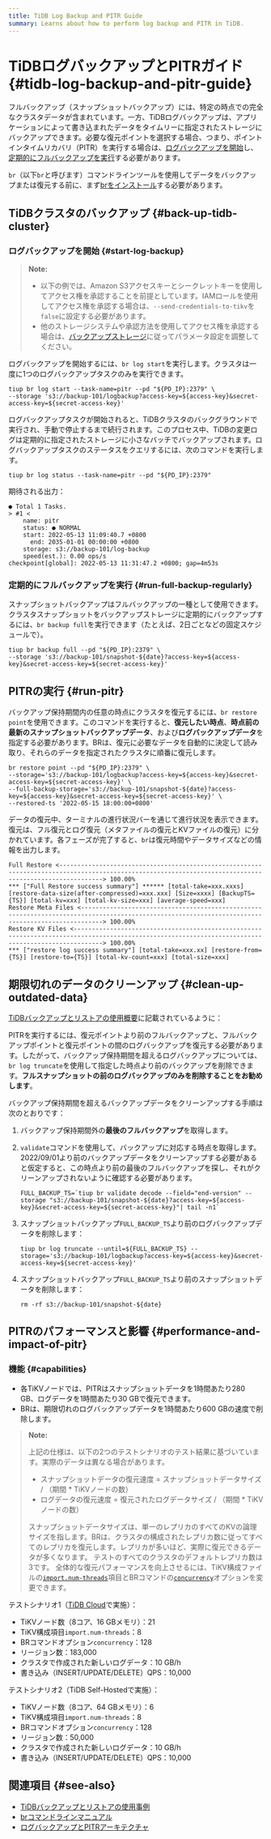 ```yaml
---
title: TiDB Log Backup and PITR Guide
summary: Learns about how to perform log backup and PITR in TiDB.
---
```


# TiDBログバックアップとPITRガイド {#tidb-log-backup-and-pitr-guide}

フルバックアップ（スナップショットバックアップ）には、特定の時点での完全なクラスタデータが含まれています。一方、TiDBログバックアップは、アプリケーションによって書き込まれたデータをタイムリーに指定されたストレージにバックアップできます。必要な復元ポイントを選択する場合、つまり、ポイントインタイムリカバリ（PITR）を実行する場合は、[ログバックアップを開始](#start-log-backup)し、[定期的にフルバックアップを実行](#run-full-backup-regularly)する必要があります。

`br`（以下`br`と呼びます）コマンドラインツールを使用してデータをバックアップまたは復元する前に、まず[brをインストール](/br/br-use-overview.md#deploy-and-use-br)する必要があります。

## TiDBクラスタのバックアップ {#back-up-tidb-cluster}

### ログバックアップを開始 {#start-log-backup}

> **Note:**
>
> - 以下の例では、Amazon S3アクセスキーとシークレットキーを使用してアクセス権を承認することを前提としています。IAMロールを使用してアクセス権を承認する場合は、`--send-credentials-to-tikv`を`false`に設定する必要があります。
> - 他のストレージシステムや承認方法を使用してアクセス権を承認する場合は、[バックアップストレージ](/br/backup-and-restore-storages.md)に従ってパラメータ設定を調整してください。

ログバックアップを開始するには、`br log start`を実行します。クラスタは一度に1つのログバックアップタスクのみを実行できます。

```shell
tiup br log start --task-name=pitr --pd "${PD_IP}:2379" \
--storage 's3://backup-101/logbackup?access-key=${access-key}&secret-access-key=${secret-access-key}'
```

ログバックアップタスクが開始されると、TiDBクラスタのバックグラウンドで実行され、手動で停止するまで続行されます。このプロセス中、TiDBの変更ログは定期的に指定されたストレージに小さなバッチでバックアップされます。ログバックアップタスクのステータスをクエリするには、次のコマンドを実行します。

```shell
tiup br log status --task-name=pitr --pd "${PD_IP}:2379"
```

期待される出力：

```
● Total 1 Tasks.
> #1 <
    name: pitr
    status: ● NORMAL
    start: 2022-05-13 11:09:40.7 +0800
      end: 2035-01-01 00:00:00 +0800
    storage: s3://backup-101/log-backup
    speed(est.): 0.00 ops/s
checkpoint[global]: 2022-05-13 11:31:47.2 +0800; gap=4m53s
```

### 定期的にフルバックアップを実行 {#run-full-backup-regularly}

スナップショットバックアップはフルバックアップの一種として使用できます。クラスタスナップショットをバックアップストレージに定期的にバックアップするには、`br backup full`を実行できます（たとえば、2日ごとなどの固定スケジュールで）。

```shell
tiup br backup full --pd "${PD_IP}:2379" \
--storage 's3://backup-101/snapshot-${date}?access-key=${access-key}&secret-access-key=${secret-access-key}'
```

## PITRの実行 {#run-pitr}

バックアップ保持期間内の任意の時点にクラスタを復元するには、`br restore point`を使用できます。このコマンドを実行すると、**復元したい時点**、**時点前の最新のスナップショットバックアップデータ**、および**ログバックアップデータ**を指定する必要があります。BRは、復元に必要なデータを自動的に決定して読み取り、それらのデータを指定されたクラスタに順番に復元します。

```shell
br restore point --pd "${PD_IP}:2379" \
--storage='s3://backup-101/logbackup?access-key=${access-key}&secret-access-key=${secret-access-key}' \
--full-backup-storage='s3://backup-101/snapshot-${date}?access-key=${access-key}&secret-access-key=${secret-access-key}' \
--restored-ts '2022-05-15 18:00:00+0800'
```

データの復元中、ターミナルの進行状況バーを通じて進行状況を表示できます。復元は、フル復元とログ復元（メタファイルの復元とKVファイルの復元）に分かれています。各フェーズが完了すると、`br`は復元時間やデータサイズなどの情報を出力します。

```shell
Full Restore <--------------------------------------------------------------------------------------------------------------------------------------------------------> 100.00%
*** ["Full Restore success summary"] ****** [total-take=xxx.xxxs] [restore-data-size(after-compressed)=xxx.xxx] [Size=xxxx] [BackupTS={TS}] [total-kv=xxx] [total-kv-size=xxx] [average-speed=xxx]
Restore Meta Files <--------------------------------------------------------------------------------------------------------------------------------------------------> 100.00%
Restore KV Files <----------------------------------------------------------------------------------------------------------------------------------------------------> 100.00%
*** ["restore log success summary"] [total-take=xxx.xx] [restore-from={TS}] [restore-to={TS}] [total-kv-count=xxx] [total-size=xxx]
```

## 期限切れのデータのクリーンアップ {#clean-up-outdated-data}

[TiDBバックアップとリストアの使用概要](/br/br-use-overview.md)に記載されているように：

PITRを実行するには、復元ポイントより前のフルバックアップと、フルバックアップポイントと復元ポイントの間のログバックアップを復元する必要があります。したがって、バックアップ保持期間を超えるログバックアップについては、`br log truncate`を使用して指定した時点より前のバックアップを削除できます。**フルスナップショットの前のログバックアップのみを削除することをお勧めします**。

バックアップ保持期間を超えるバックアップデータをクリーンアップする手順は次のとおりです：

1. バックアップ保持期間外の**最後のフルバックアップ**を取得します。

2. `validate`コマンドを使用して、バックアップに対応する時点を取得します。2022/09/01より前のバックアップデータをクリーンアップする必要があると仮定すると、この時点より前の最後のフルバックアップを探し、それがクリーンアップされないように確認する必要があります。

   ```shell
   FULL_BACKUP_TS=`tiup br validate decode --field="end-version" --storage "s3://backup-101/snapshot-${date}?access-key=${access-key}&secret-access-key=${secret-access-key}"| tail -n1`
   ```

3. スナップショットバックアップ`FULL_BACKUP_TS`より前のログバックアップデータを削除します：

   ```shell
   tiup br log truncate --until=${FULL_BACKUP_TS} --storage='s3://backup-101/logbackup?access-key=${access-key}&secret-access-key=${secret-access-key}'
   ```

4. スナップショットバックアップ`FULL_BACKUP_TS`より前のスナップショットデータを削除します：

   ```shell
   rm -rf s3://backup-101/snapshot-${date}
   ```

## PITRのパフォーマンスと影響 {#performance-and-impact-of-pitr}

### 機能 {#capabilities}

- 各TiKVノードでは、PITRはスナップショットデータを1時間あたり280 GB、ログデータを1時間あたり30 GBで復元できます。
- BRは、期限切れのログバックアップデータを1時間あたり600 GBの速度で削除します。

> **Note:**
>
> 上記の仕様は、以下の2つのテストシナリオのテスト結果に基づいています。実際のデータは異なる場合があります。
>
> - スナップショットデータの復元速度 = スナップショットデータサイズ / （期間 \* TiKVノードの数）
> - ログデータの復元速度 = 復元されたログデータサイズ / （期間 \* TiKVノードの数）
>
> スナップショットデータサイズは、単一のレプリカのすべてのKVの論理サイズを指します。BRは、クラスタの構成されたレプリカ数に従ってすべてのレプリカを復元します。レプリカが多いほど、実際に復元できるデータが多くなります。
> テストのすべてのクラスタのデフォルトレプリカ数は3です。
> 全体的な復元パフォーマンスを向上させるには、TiKV構成ファイルの[`import.num-threads`](/tikv-configuration-file.md#import)項目とBRコマンドの[`concurrency`](/br/use-br-command-line-tool.md#common-options)オプションを変更できます。

テストシナリオ1（[TiDB Cloud](https://tidbcloud.com)で実施）：

- TiKVノード数（8コア、16 GBメモリ）：21
- TiKV構成項目`import.num-threads`：8
- BRコマンドオプション`concurrency`：128
- リージョン数：183,000
- クラスタで作成された新しいログデータ：10 GB/h
- 書き込み（INSERT/UPDATE/DELETE）QPS：10,000

テストシナリオ2（TiDB Self-Hostedで実施）：

- TiKVノード数（8コア、64 GBメモリ）：6
- TiKV構成項目`import.num-threads`：8
- BRコマンドオプション`concurrency`：128
- リージョン数：50,000
- クラスタで作成された新しいログデータ：10 GB/h
- 書き込み（INSERT/UPDATE/DELETE）QPS：10,000

## 関連項目 {#see-also}

- [TiDBバックアップとリストアの使用事例](/br/backup-and-restore-use-cases.md)
- [brコマンドラインマニュアル](/br/use-br-command-line-tool.md)
- [ログバックアップとPITRアーキテクチャ](/br/br-log-architecture.md)

